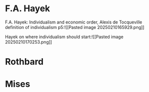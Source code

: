 
# F.A. Hayek
F.A. Hayek: Individualism and economic order, Alexis de Tocqueville definition of individualism p5:![[Pasted image 20250210165929.png]]

Hayek on where individualism should start:![[Pasted image 20250210170253.png]]


# Rothbard

# Mises
